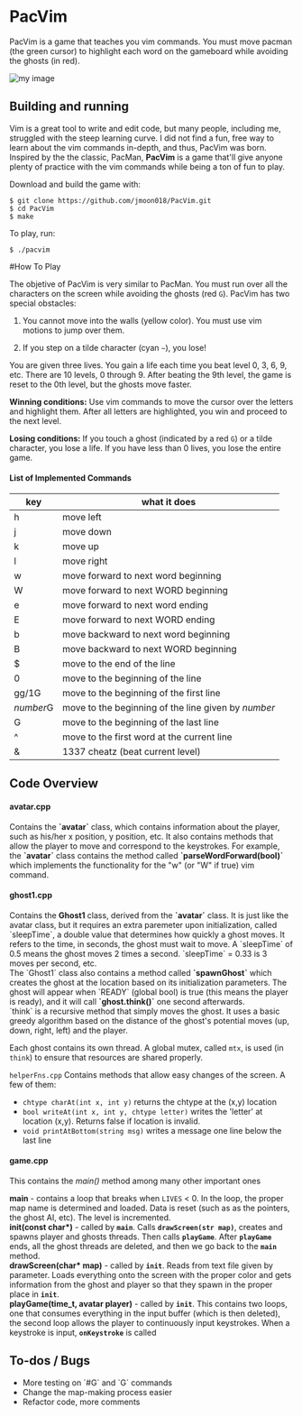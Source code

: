 # PacVim

PacVim is a game that teaches you vim commands.
You must move pacman (the green cursor) to highlight each word on the gameboard while avoiding the ghosts (in red).

![my image](https://raw.githubusercontent.com/jmoon018/PacVim/master/gifs/all.gif)
<h2>Building and running</h2>

Vim is a great tool to write and edit code, but many 
people, including me, struggled with the steep learning curve. 
I did not find a fun, free way to learn about the vim commands
in-depth, and thus, PacVim was born. Inspired by the the classic,
PacMan, <b>PacVim</b> is a game that'll give anyone plenty of
practice with the vim commands while being a ton of fun to play.

Download and build the game with:
```
$ git clone https://github.com/jmoon018/PacVim.git
$ cd PacVim
$ make
```

To play, run:
```
$ ./pacvim
```

#How To Play

The objetive of PacVim is very similar to PacMan.
You must run over all the characters on the screen while avoiding the ghosts (red `G`).
PacVim has two special obstacles:

1. You cannot move into the walls (yellow color).  You must use vim motions to jump over them.

2. If you step on a tilde character (cyan `~`), you lose!

You are given three lives. You gain a life each time you beat
level 0, 3, 6, 9, etc. There are 10 levels, 0 through 9. After
beating the 9th level, the game is reset to the 0th level, but
the ghosts move faster.

<b>Winning conditions:</b> Use vim commands to move the cursor
over the letters and highlight them. After all letters are
highlighted, you win and proceed to the next level.

<b>Losing conditions:</b> If you touch a ghost (indicated
by a red `G`) or a tilde character, you lose a life. If you
have less than 0 lives, you lose the entire game.

<h4>List of Implemented Commands</h4>

| key | what it does |
| --- | --- |
| h   | move left |
| j   | move down |
| k   | move up |
| l   | move right |
| w   | move forward to next word beginning |
| W   | move forward to next WORD beginning |
| e   | move forward to next word ending |
| E   | move forward to next WORD ending |
| b   | move backward to next word beginning |
| B   | move backward to next WORD beginning |
| $   | move to the end of the line |
| 0   | move to the beginning of the line |
| gg/1G | move to the beginning of the first line |
| *number*G | move to the beginning of the line given by *number* |
| G   | move to the beginning of the last line |
| ^   | move to the first word at the current line |
| &   | 1337 cheatz (beat current level)


<h2>Code Overview</h2>

<h4>avatar.cpp</h4>
Contains the <b>`avatar`</b> class, which contains information about
the player, such as his/her x position, y position, etc. It
also contains methods that allow the player to move and correspond
to the keystrokes. For example, the <b>`avatar`</b> class contains the method
called <b>`parseWordForward(bool)`</b> which implements the functionality
for the "w" (or "W" if true) vim command.

<h4>ghost1.cpp</h4>
Contains the <b>Ghost1</b> class, derived from the <b>`avatar`</b> class. It is
just like the avatar class, but it requires an extra paremeter
upon initialization, called `sleepTime`, a double value that
determines how quickly a ghost moves. It refers to the time, in
seconds, the ghost must wait to move. A `sleepTime` of 0.5 means
the ghost moves 2 times a second. `sleepTime` = 0.33 is 3 moves per second, etc.
<br>
The `Ghost1` class also contains a method called <b>`spawnGhost`</b> which
creates the ghost at the location based on its initialization parameters.
The ghost will appear when `READY` (global bool) is true (this means the player
is ready), and it will call <b>`ghost.think()`</b> one second afterwards.
<br>
`think` is a recursive method that simply moves the ghost. It uses 
a basic greedy algorithm based on the distance of the ghost's potential
moves (up, down, right, left) and the player.
<br>

Each ghost contains its own thread. A global mutex, called `mtx`, is
used (in `think`) to ensure that resources are shared properly.

`helperFns.cpp`
Contains methods that allow easy changes of the screen. A few of them:

* `chtype charAt(int x, int y)` returns the chtype at the (x,y) location
* `bool writeAt(int x, int y, chtype letter)` writes the 'letter' at location (x,y). Returns false if location is invalid.
* `void printAtBottom(string msg)`  writes a message one line below the last line

<h4>game.cpp</h4>
This contains the <i>main()</i> method among many other important ones

<b>main</b> - contains a loop that breaks when `LIVES` < 0. In the loop,
the proper map name is determined and loaded. Data is reset (such as as the pointers,
the ghost AI, etc). The level is incremented.
<br>
<b>init(const char*)</b> - called by <b>`main`</b>. Calls <b>`drawScreen(str map)`</b>, creates and
spawns player and ghosts threads. Then calls <b>`playGame`</b>. After <b>`playGame`</b>
ends, all the ghost threads are deleted, and then we go back to the <b>`main`</b> method.
<br>
<b>drawScreen(char* map)</b> - called by <b>`init`</b>. Reads from text file given
by parameter. Loads everything onto the screen with the proper color and gets
information from the ghost and player so that they spawn in the proper place in <b>`init`</b>.
<br>
<b>playGame(time_t, avatar player)</b> - called by <b>`init`</b>. This contains two loops,
one that consumes everything in the input buffer (which is then deleted), the second
loop allows the player to continuously input keystrokes. When a keystroke is input,
<b>`onKeystroke`</b> is called
<br>


<h2><a name="ToDoBugsTag">To-dos / Bugs</a></h2>
<ul>
	<li>More testing on `#G` and `G` commands</li>
	<li>Change the map-making process easier</li>
	<li>Refactor code, more comments</li>
</ul>
